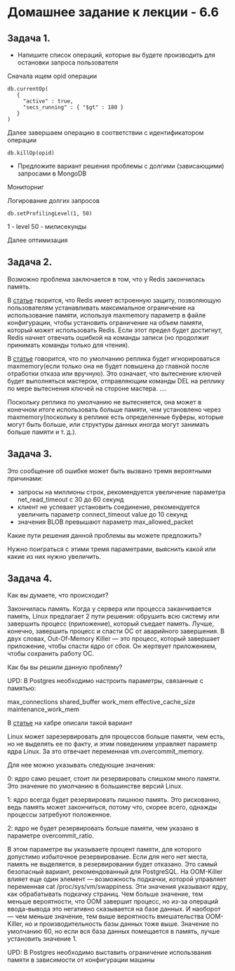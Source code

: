 # Домашнее задание к лекции - 6.6

## Задача 1.

* Напишите список операций, которые вы будете производить для остановки запроса пользователя

Сначала ищем opid операции

```
db.currentOp(
   {
     "active" : true,
     "secs_running" : { "$gt" : 180 }
   }
)
```
Далее завершаем операцию в соответствии с идентификатором операции

```
db.killOp(opid)
```

* Предложите вариант решения проблемы с долгими (зависающими) запросами в MongoDB

Мониторниг

Логирование долгих запросов

```
db.setProfilingLevel(1, 50)
```
1 - level
50 - милисекунды

Далее оптимизация

## Задача 2.

Возможно проблема заключается в том, что у Redis закончилась память.

В [статье](https://redis.io/docs/getting-started/faq/) гворится, что Redis имеет встроенную защиту, позволяющую пользователям устанавливать максимальное ограничение на использование памяти, используя maxmemory параметр в файле конфигурации,
чтобы установить ограничение на объем памяти, который может использовать Redis. Если этот предел будет достигнут, Redis начнет отвечать ошибкой на команды записи (но продолжит принимать команды только для чтения).

В [статье](https://redis.io/docs/manual/replication/) говорится, что по умолчанию реплика будет игнорироваться maxmemory(если только она не будет повышена до главной после отработки отказа или вручную).
Это означает, что вытеснение ключей будет выполняться мастером, отправляющим команды DEL на реплику по мере вытеснения ключей на стороне мастера. ....


Поскольку реплика по умолчанию не вытесняется, она может в конечном итоге использовать больше памяти,
чем установлено через maxmemory(поскольку в реплике есть определенные буферы, которые могут быть больше, или структуры данных иногда могут занимать больше памяти и т. д.).

## Задача 3.

Это сообщение об ошибке может быть вызвано тремя вероятными причинами:

* запросы на миллионы строк, рекомендуется увеличение параметра net_read_timeout с 30 до 60 секунд
* клиент не успевает установить соединение, рекомендуется увеличить параметр connect_timeout value до 10 секунд
* значения BLOB превышают параметр max_allowed_packet

Какие пути решения данной проблемы вы можете предложить?

Нужно поиграться с этими тремя параметрами, выяснить какой или какие из них нужно увеличить.

## Задача 4.

Как вы думаете, что происходит?

Закончилась память. Когда у сервера или процесса заканчивается память, Linux предлагает 2 пути решения:
обрушить всю систему или завершить процесс (приложение), который съедает память. Лучше, конечно, завершить процесс и спасти ОС от аварийного завершения.
В двух словах, Out-Of-Memory Killer — это процесс, который завершает приложение, чтобы спасти ядро от сбоя. Он жертвует приложением, чтобы сохранить работу ОС.

Как бы вы решили данную проблему?

UPD:
В Postgres необходимо настроить параметры, связанные с памятью:

max_connections
shared_buffer
work_mem
effective_cache_size
maintenance_work_mem

В [статье](https://habr.com/ru/company/southbridge/blog/464245/) на хабре описали такой вариант

Linux может зарезервировать для процессов больше памяти, чем есть, но не выделять ее по факту, и этим поведением управляет параметр ядра Linux. За это отвечает переменная vm.overcommit_memory.


Для нее можно указывать следующие значения:


0: ядро само решает, стоит ли резервировать слишком много памяти. Это значение по умолчанию в большинстве версий Linux.

1: ядро всегда будет резервировать лишнюю память. Это рискованно, ведь память может закончиться, потому что, скорее всего, однажды процессы затребуют положенное.

2: ядро не будет резервировать больше памяти, чем указано в параметре overcommit_ratio.


В этом параметре вы указываете процент памяти, для которого допустимо избыточное резервирование. Если для него нет места, память не выделяется, в резервировании будет отказано.
Это самый безопасный вариант, рекомендованный для PostgreSQL. На OOM-Killer влияет еще один элемент — возможность подкачки, которой управляет переменная cat /proc/sys/vm/swappiness.
Эти значения указывают ядру, как обрабатывать подкачку страниц. Чем больше значение, тем меньше вероятности, что OOM завершит процесс, но из-за операций ввода-вывода это негативно сказывается на базе данных.
И наоборот — чем меньше значение, тем выше вероятность вмешательства OOM-Killer, но и производительность базы данных тоже выше.
Значение по умолчанию 60, но если вся база данных помещается в память, лучше установить значение 1.

UPD: В Postgres необходимо выставить ограничение использвания памяти в зависимости от конфигурации машины